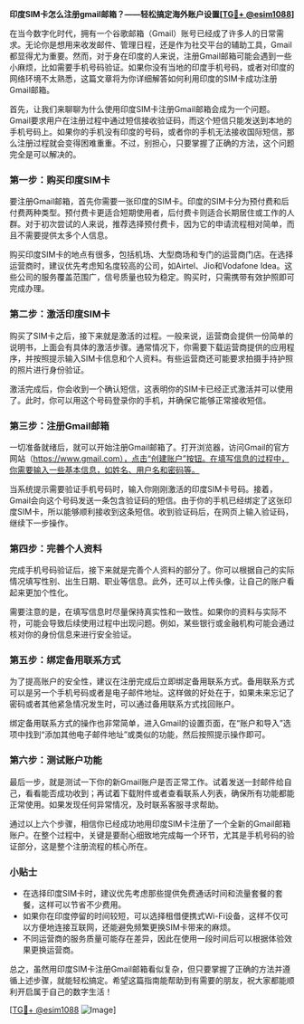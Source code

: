 **印度SIM卡怎么注册gmail邮箱？——轻松搞定海外账户设置[[TG💪+ @esim1088](https://t.me/s/esim1088)]**

在当今数字化时代，拥有一个谷歌邮箱（Gmail）账号已经成了许多人的日常需求。无论你是想用来收发邮件、管理日程，还是作为社交平台的辅助工具，Gmail都显得尤为重要。然而，对于身在印度的人来说，注册Gmail邮箱可能会遇到一些小麻烦，比如需要手机号码验证。如果你没有当地的印度手机号码，或者对印度的网络环境不太熟悉，这篇文章将为你详细解答如何利用印度的SIM卡成功注册Gmail邮箱。

首先，让我们来聊聊为什么使用印度SIM卡注册Gmail邮箱会成为一个问题。Gmail要求用户在注册过程中通过短信接收验证码，而这个短信只能发送到本地的手机号码上。如果你的手机没有印度的号码，或者你的手机无法接收国际短信，那么注册过程就会变得困难重重。不过，别担心，只要掌握了正确的方法，这个问题完全是可以解决的。

### **第一步：购买印度SIM卡**

要注册Gmail邮箱，首先你需要一张印度的SIM卡。印度的SIM卡分为预付费和后付费两种类型。预付费卡更适合短期使用者，后付费卡则适合长期居住或工作的人群。对于初次尝试的人来说，推荐选择预付费卡，因为它的申请流程相对简单，而且不需要提供太多个人信息。

购买印度SIM卡的地点有很多，包括机场、大型商场和专门的运营商门店。在选择运营商时，建议优先考虑知名度较高的公司，如Airtel、Jio和Vodafone Idea。这些公司的服务覆盖范围广，信号质量也较为稳定。购买时，只需携带有效护照即可完成办理。

### **第二步：激活印度SIM卡**

购买了SIM卡之后，接下来就是激活的过程。一般来说，运营商会提供一份简单的说明书，上面会有具体的激活步骤。通常情况下，你需要下载运营商提供的应用程序，并按照提示输入SIM卡信息和个人资料。有些运营商还可能要求拍摄手持护照的照片进行身份验证。

激活完成后，你会收到一个确认短信，这表明你的SIM卡已经正式激活并可以使用了。此时，你可以用这个号码登录你的手机，并确保它能够正常接收短信。

### **第三步：注册Gmail邮箱**

一切准备就绪后，就可以开始注册Gmail邮箱了。打开浏览器，访问Gmail的官方网站（https://www.gmail.com），点击“创建账户”按钮。在填写信息的过程中，你需要输入一些基本信息，如姓名、用户名和密码等。

当系统提示需要验证手机号码时，输入你刚刚激活的印度SIM卡号码。接着，Gmail会向这个号码发送一条包含验证码的短信。由于你的手机已经绑定了这张印度SIM卡，所以能够顺利接收到这条短信。收到验证码后，在网页上输入验证码，继续下一步操作。

### **第四步：完善个人资料**

完成手机号码验证后，接下来就是完善个人资料的部分了。你可以根据自己的实际情况填写性别、出生日期、职业等信息。此外，还可以上传头像，让自己的账户看起来更加个性化。

需要注意的是，在填写信息时尽量保持真实性和一致性。如果你的资料与实际不符，可能会导致后续使用过程中出现问题。例如，某些银行或金融机构可能会通过核对你的身份信息来进行安全验证。

### **第五步：绑定备用联系方式**

为了提高账户的安全性，建议在注册完成后立即绑定备用联系方式。备用联系方式可以是另一个手机号码或者是电子邮件地址。这样做的好处在于，如果未来忘记了密码或者其他紧急情况发生时，可以通过备用联系方式找回账户。

绑定备用联系方式的操作也非常简单，进入Gmail的设置页面，在“账户和导入”选项中找到“添加其他电子邮件地址”或类似的功能，然后按照提示操作即可。

### **第六步：测试账户功能**

最后一步，就是测试一下你的新Gmail账户是否正常工作。试着发送一封邮件给自己，看看能否成功收到；再试着下载附件或者查看联系人列表，确保所有功能都能正常使用。如果发现任何异常情况，及时联系客服寻求帮助。

通过以上六个步骤，相信你已经成功地用印度SIM卡注册了一个全新的Gmail邮箱账户。在整个过程中，关键是要耐心细致地完成每一个环节，尤其是手机号码的验证部分，这是整个注册流程的核心所在。

### **小贴士**

- 在选择印度SIM卡时，建议优先考虑那些提供免费通话时间和流量套餐的套餐，这样可以节省不少费用。
- 如果你在印度停留的时间较短，可以选择租借便携式Wi-Fi设备，这样不仅可以方便地连接互联网，还能避免频繁更换SIM卡带来的麻烦。
- 不同运营商的服务质量可能存在差异，因此在使用一段时间后可以根据体验效果更换运营商。

总之，虽然用印度SIM卡注册Gmail邮箱看似复杂，但只要掌握了正确的方法并遵循上述步骤，就能轻松搞定。希望这篇指南能帮助到有需要的朋友，祝大家都能顺利开启属于自己的数字生活！

[[TG💪+ @esim1088](https://t.me/s/esim1088) ![Image](https://i.postimg.cc/4NQfJmqS/Snipaste-2025-05-13-00-14-12.png)]